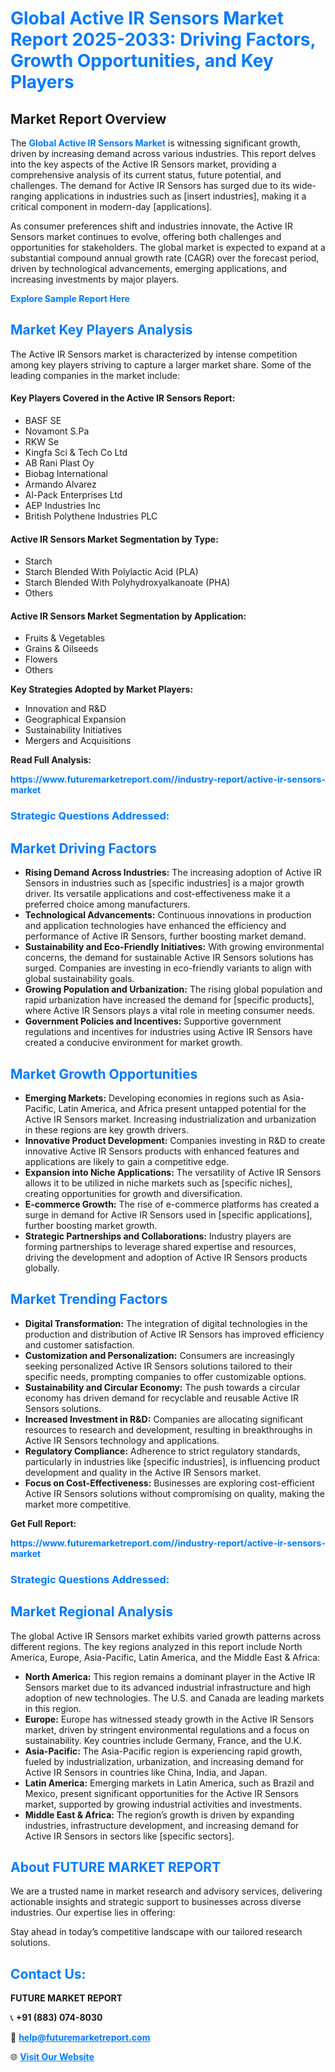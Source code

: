 <h1 style="color: #007BFF;">Global Active IR Sensors Market Report 2025-2033: Driving Factors, Growth Opportunities, and Key Players</h1>

<section id="overview">
<h2>Market Report Overview</h2>
<p>The <a href="https://www.futuremarketreport.com//industry-report/active-ir-sensors-market" style="color: #007BFF; text-decoration: none;"><strong>Global Active IR Sensors Market</strong></a> is witnessing significant growth, driven by increasing demand across various industries. This report delves into the key aspects of the Active IR Sensors market, providing a comprehensive analysis of its current status, future potential, and challenges. The demand for Active IR Sensors has surged due to its wide-ranging applications in industries such as [insert industries], making it a critical component in modern-day [applications].</p>
<p>As consumer preferences shift and industries innovate, the Active IR Sensors market continues to evolve, offering both challenges and opportunities for stakeholders. The global market is expected to expand at a substantial compound annual growth rate (CAGR) over the forecast period, driven by technological advancements, emerging applications, and increasing investments by major players.</p>
</section>

<section id="overview">
<p><a href="https://www.futuremarketreport.com//request-sample/reportId=76489" style="color: #007BFF; text-decoration: none;"><strong>Explore Sample Report Here</strong></a></p>
</section>

<section id="key-players">
<h2 style="color: #007BFF;">Market Key Players Analysis</h2>
<p>The Active IR Sensors market is characterized by intense competition among key players striving to capture a larger market share. Some of the leading companies in the market include:</p>
<h4>Key Players Covered in the Active IR Sensors Report:</h4>
<ul><li>BASF SE</li><li>Novamont S.Pa</li><li>RKW Se</li><li>Kingfa Sci &amp; Tech Co Ltd</li><li>AB Rani Plast Oy</li><li>Biobag International</li><li>Armando Alvarez</li><li>Al-Pack Enterprises Ltd</li><li>AEP Industries Inc</li><li>British Polythene Industries PLC</li></ul>
<h4>Active IR Sensors Market Segmentation by Type:</h4>
<ul><li>Starch</li><li>Starch Blended With Polylactic Acid (PLA)</li><li>Starch Blended With Polyhydroxyalkanoate (PHA)</li><li>Others</li></ul>

<h4>Active IR Sensors Market Segmentation by Application:</h4>
<ul><li>Fruits &amp; Vegetables</li><li>Grains &amp; Oilseeds</li><li>Flowers</li><li>Others</li></ul>
<p><strong>Key Strategies Adopted by Market Players:</strong></p>
<ul>
<li>Innovation and R&D</li>
<li>Geographical Expansion</li>
<li>Sustainability Initiatives</li>
<li>Mergers and Acquisitions</li>
</ul>
</section>

<section>
<p><strong>Read Full Analysis: </strong></p><a href="https://www.futuremarketreport.com//industry-report/active-ir-sensors-market" style="color: #007BFF; text-decoration: none;"><strong>https://www.futuremarketreport.com//industry-report/active-ir-sensors-market</strong></a>
<h3 style="color: #007BFF;">Strategic Questions Addressed:</h3>
</section>

<section id="driving-factors">
<h2 style="color: #007BFF;">Market Driving Factors</h2>
<ul>
<li><strong>Rising Demand Across Industries:</strong> The increasing adoption of Active IR Sensors in industries such as [specific industries] is a major growth driver. Its versatile applications and cost-effectiveness make it a preferred choice among manufacturers.</li>
<li><strong>Technological Advancements:</strong> Continuous innovations in production and application technologies have enhanced the efficiency and performance of Active IR Sensors, further boosting market demand.</li>
<li><strong>Sustainability and Eco-Friendly Initiatives:</strong> With growing environmental concerns, the demand for sustainable Active IR Sensors solutions has surged. Companies are investing in eco-friendly variants to align with global sustainability goals.</li>
<li><strong>Growing Population and Urbanization:</strong> The rising global population and rapid urbanization have increased the demand for [specific products], where Active IR Sensors plays a vital role in meeting consumer needs.</li>
<li><strong>Government Policies and Incentives:</strong> Supportive government regulations and incentives for industries using Active IR Sensors have created a conducive environment for market growth.</li>
</ul>
</section>

<section id="growth-opportunities">
<h2 style="color: #007BFF;">Market Growth Opportunities</h2>
<ul>
<li><strong>Emerging Markets:</strong> Developing economies in regions such as Asia-Pacific, Latin America, and Africa present untapped potential for the Active IR Sensors market. Increasing industrialization and urbanization in these regions are key growth drivers.</li>
<li><strong>Innovative Product Development:</strong> Companies investing in R&D to create innovative Active IR Sensors products with enhanced features and applications are likely to gain a competitive edge.</li>
<li><strong>Expansion into Niche Applications:</strong> The versatility of Active IR Sensors allows it to be utilized in niche markets such as [specific niches], creating opportunities for growth and diversification.</li>
<li><strong>E-commerce Growth:</strong> The rise of e-commerce platforms has created a surge in demand for Active IR Sensors used in [specific applications], further boosting market growth.</li>
<li><strong>Strategic Partnerships and Collaborations:</strong> Industry players are forming partnerships to leverage shared expertise and resources, driving the development and adoption of Active IR Sensors products globally.</li>
</ul>
</section>

<section id="trending-factors">
<h2 style="color: #007BFF;">Market Trending Factors</h2>
<ul>
<li><strong>Digital Transformation:</strong> The integration of digital technologies in the production and distribution of Active IR Sensors has improved efficiency and customer satisfaction.</li>
<li><strong>Customization and Personalization:</strong> Consumers are increasingly seeking personalized Active IR Sensors solutions tailored to their specific needs, prompting companies to offer customizable options.</li>
<li><strong>Sustainability and Circular Economy:</strong> The push towards a circular economy has driven demand for recyclable and reusable Active IR Sensors solutions.</li>
<li><strong>Increased Investment in R&D:</strong> Companies are allocating significant resources to research and development, resulting in breakthroughs in Active IR Sensors technology and applications.</li>
<li><strong>Regulatory Compliance:</strong> Adherence to strict regulatory standards, particularly in industries like [specific industries], is influencing product development and quality in the Active IR Sensors market.</li>
<li><strong>Focus on Cost-Effectiveness:</strong> Businesses are exploring cost-efficient Active IR Sensors solutions without compromising on quality, making the market more competitive.</li>
</ul>
</section>

<section>
<p><strong>Get Full Report: </strong></p><a href="https://www.futuremarketreport.com//industry-report/active-ir-sensors-market" style="color: #007BFF; text-decoration: none;"><strong>https://www.futuremarketreport.com//industry-report/active-ir-sensors-market</strong></a>
<h3 style="color: #007BFF;">Strategic Questions Addressed:</h3>
</section>


<section id="regional-analysis">
<h2 style="color: #007BFF;">Market Regional Analysis</h2>
<p>The global Active IR Sensors market exhibits varied growth patterns across different regions. The key regions analyzed in this report include North America, Europe, Asia-Pacific, Latin America, and the Middle East & Africa:</p>
<ul>
<li><strong>North America:</strong> This region remains a dominant player in the Active IR Sensors market due to its advanced industrial infrastructure and high adoption of new technologies. The U.S. and Canada are leading markets in this region.</li>
<li><strong>Europe:</strong> Europe has witnessed steady growth in the Active IR Sensors market, driven by stringent environmental regulations and a focus on sustainability. Key countries include Germany, France, and the U.K.</li>
<li><strong>Asia-Pacific:</strong> The Asia-Pacific region is experiencing rapid growth, fueled by industrialization, urbanization, and increasing demand for Active IR Sensors in countries like China, India, and Japan.</li>
<li><strong>Latin America:</strong> Emerging markets in Latin America, such as Brazil and Mexico, present significant opportunities for the Active IR Sensors market, supported by growing industrial activities and investments.</li>
<li><strong>Middle East & Africa:</strong> The region’s growth is driven by expanding industries, infrastructure development, and increasing demand for Active IR Sensors in sectors like [specific sectors].</li>
</ul>
</section>

<footer>
<h2 style="color: #007BFF;">About FUTURE MARKET REPORT</h2>
<p>We are a trusted name in market research and advisory services, delivering actionable insights and strategic support to businesses across diverse industries. Our expertise lies in offering:</p>

<p>Stay ahead in today’s competitive landscape with our tailored research solutions.</p>

<h2 style="color: #007BFF;">Contact Us:</h2>
<p><strong>FUTURE MARKET REPORT</strong></p>
<p>📞 <strong>+91 (883) 074-8030</strong></p>
<p>📧 <strong><a href="mailto:help@futuremarketreport.com" style="color: #007BFF;">help@futuremarketreport.com</a></strong></p>
<p>🌐 <strong><a href="https://www.futuremarketreport.com/" style="color: #007BFF;">Visit Our Website</a></strong></p>
</footer>